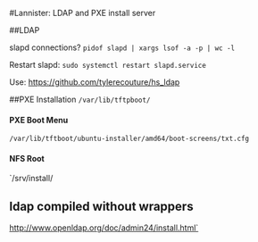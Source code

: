 #Lannister: LDAP and PXE install server

##LDAP

slapd connections? `pidof slapd | xargs lsof -a -p | wc -l`

Restart slapd:  `sudo systemctl restart slapd.service`

Use: https://github.com/tylerecouture/hs_ldap
 

##PXE Installation
`/var/lib/tftpboot/`

#### PXE Boot Menu
`/var/lib/tftboot/ubuntu-installer/amd64/boot-screens/txt.cfg`

#### NFS Root
`/srv/install/

## ldap compiled without wrappers
http://www.openldap.org/doc/admin24/install.html`
